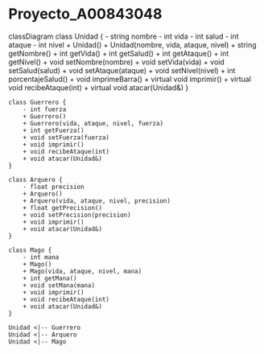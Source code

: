 # Proyecto_A00843048
classDiagram
    class Unidad {
        - string nombre
        - int vida
        - int salud
        - int ataque
        - int nivel
        + Unidad()
        + Unidad(nombre, vida, ataque, nivel)
        + string getNombre()
        + int getVida()
        + int getSalud()
        + int getAtaque()
        + int getNivel()
        + void setNombre(nombre)
        + void setVida(vida)
        + void setSalud(salud)
        + void setAtaque(ataque)
        + void setNivel(nivel)
        + int porcentajeSalud()
        + void imprimeBarra()
        + virtual void imprimir()
        + virtual void recibeAtaque(int)
        + virtual void atacar(Unidad&)
    }

    class Guerrero {
        - int fuerza
        + Guerrero()
        + Guerrero(vida, ataque, nivel, fuerza)
        + int getFuerza()
        + void setFuerza(fuerza)
        + void imprimir()
        + void recibeAtaque(int)
        + void atacar(Unidad&)
    }

    class Arquero {
        - float precision
        + Arquero()
        + Arquero(vida, ataque, nivel, precision)
        + float getPrecision()
        + void setPrecision(precision)
        + void imprimir()
        + void atacar(Unidad&)
    }

    class Mago {
        - int mana
        + Mago()
        + Mago(vida, ataque, nivel, mana)
        + int getMana()
        + void setMana(mana)
        + void imprimir()
        + void recibeAtaque(int)
        + void atacar(Unidad&)
    }

    Unidad <|-- Guerrero
    Unidad <|-- Arquero
    Unidad <|-- Mago


